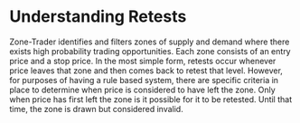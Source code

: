 # Understanding Retests

Zone-Trader identifies and filters zones of supply and demand where there exists high probability trading opportunities. Each zone consists of an entry price and a stop price. In the most simple form, retests occur whenever price leaves that zone and then comes back to retest that level. However, for purposes of having a rule based system, there are specific criteria in place to determine when price is considered to have left the zone. Only when price has first left the zone is it possible for it to be retested. Until that time, the zone is drawn but considered invalid.